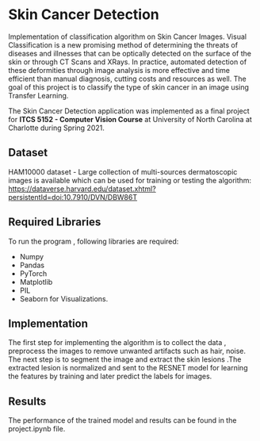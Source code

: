 # Skin Cancer Detection

Implementation of classification algorithm on Skin Cancer Images.
Visual Classification is a new promising method of determining the threats of diseases and illnesses that can be optically detected on the surface of the skin or through CT Scans and XRays. In practice, automated detection of these deformities through image analysis is more effective and time efficient than manual diagnosis, cutting costs and resources as well.
The goal of this project is to classify the type of skin cancer in an image using Transfer Learning. 

The Skin Cancer Detection application was implemented as a final project for **ITCS 5152 - Computer Vision Course** at University of North Carolina at Charlotte during Spring 2021.

## Dataset
HAM10000 dataset - Large collection of multi-sources dermatoscopic images is available which can be used for training or testing the algorithm:
https://dataverse.harvard.edu/dataset.xhtml?persistentId=doi:10.7910/DVN/DBW86T

## Required Libraries 
To run the program , following libraries are required:
* 	Numpy 
* 	Pandas 
* 	PyTorch
* 	Matplotlib
* 	PIL 
* 	Seaborn for Visualizations.

## Implementation 
The first step for implementing the algorithm is to collect the data , preprocess the images to remove unwanted artifacts such as hair, noise. The next step is to segment the image and extract the skin lesions .The extracted lesion is normalized and sent to the RESNET model for learning the features by training and later predict the labels for images.

## Results 
The performance of the trained model and results can be found in the project.ipynb file.

